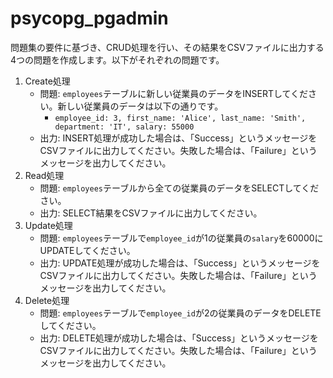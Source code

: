 # psycopg_pgadmin
問題集の要件に基づき、CRUD処理を行い、その結果をCSVファイルに出力する4つの問題を作成します。以下がそれぞれの問題です。

1. Create処理
    - 問題: `employees`テーブルに新しい従業員のデータをINSERTしてください。新しい従業員のデータは以下の通りです。
        - `employee_id: 3, first_name: 'Alice', last_name: 'Smith', department: 'IT', salary: 55000`
    - 出力: INSERT処理が成功した場合は、「Success」というメッセージをCSVファイルに出力してください。失敗した場合は、「Failure」というメッセージを出力してください。
2. Read処理
    - 問題: `employees`テーブルから全ての従業員のデータをSELECTしてください。
    - 出力: SELECT結果をCSVファイルに出力してください。
3. Update処理
    - 問題: `employees`テーブルで`employee_id`が1の従業員の`salary`を60000にUPDATEしてください。
    - 出力: UPDATE処理が成功した場合は、「Success」というメッセージをCSVファイルに出力してください。失敗した場合は、「Failure」というメッセージを出力してください。
4. Delete処理
    - 問題: `employees`テーブルで`employee_id`が2の従業員のデータをDELETEしてください。
    - 出力: DELETE処理が成功した場合は、「Success」というメッセージをCSVファイルに出力してください。失敗した場合は、「Failure」というメッセージを出力してください。
